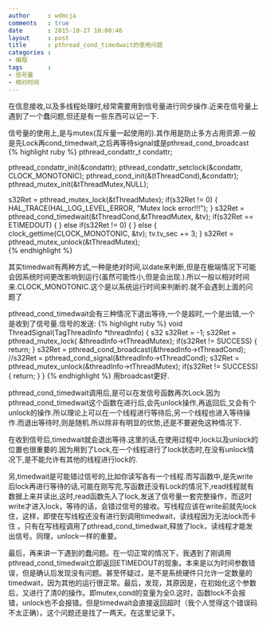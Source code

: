 ```yaml
---
author     : wdmcja
comments   : true
date       : 2015-10-27 10:00:46
layout     : post
title      : pthread_cond_timedwait的使用问题
categories :
- 编程
tags       :
- 信号量
- 相对时间
---
```

  在信息接收,以及多线程处理时,经常需要用到信号量进行同步操作.近来在信号量上遇到了一个蠢问题,但还是有一些东西可以记一下.

  信号量的使用上,是与mutex(互斥量一起使用的).其作用是防止多方占用资源.一般是先Lock再cond_timedwait,之后再等待signal或是pthread_cond_broadcast
{% highlight ruby %}
pthread_condattr_t  condattr;

pthread_condattr_init(&condattr);
pthread_condattr_setclock(&condattr, CLOCK_MONOTONIC);
pthread_cond_init(&(tThreadCond),&condattr);
pthread_mutex_init(&tThreadMutex,NULL);

s32Ret = pthread_mutex_lock(&tThreadMutex);
if(s32Ret != 0)
{
    HAL_TRACE(HAL_LOG_LEVEL_ERROR, "Mutex lock error!!!");
}
s32Ret = pthread_cond_timedwait(&tThreadCond,&tThreadMutex, &tv);
if(s32Ret == ETIMEDOUT)
{
}
else if(s32Ret != 0)
{
}
else
{
    clock_gettime(CLOCK_MONOTONIC, &tv);
    tv.tv_sec += 3;
}
s32Ret = pthread_mutex_unlock(&tThreadMutex);  
{% endhighlight %}

  其实timedwait有两种方式,一种是绝对时间,以date来判断,但是在极端情况下可能会因系统时间更改影响到运行(虽然可能性小,但是会出现.).所以一般以相对时间来.CLOCK_MONOTONIC.这个是以系统运行时间来判断的.就不会遇到上面的问题了

  pthread_cond_timedwait会有三种情况下退出等待,一个是超时,一个是出错,一个是收到了信号量.信号的发送:
{% highlight ruby %}
void ThreadSignal(TagThreadInfo *threadInfo)
{
    s32 s32Ret = -1;
    s32Ret = pthread_mutex_lock( &threadInfo->tThreadMutex); 
    if(s32Ret != SUCCESS)
    {
        return; 
    }
    s32Ret = pthread_cond_broadcast(&threadInfo->tThreadCond);
    //s32Ret = pthread_cond_signal(&threadInfo->tThreadCond);
    s32Ret = pthread_mutex_unlock(&threadInfo->tThreadMutex); 
    if(s32Ret != SUCCESS) 
    {
        return;
    }
}
{% endhighlight %}
  用broadcast更好.

  pthread_cond_timedwait调用后,是可以在发信号函数再次Lock.因为pthread_cond_timedwait这个函数在进行后,会先unlock操作,再返回后,又会有个unlock的操作.所以理论上可以在一个线程进行等待后,另一个线程也进入等待操作.而退出等待时,则是随机.所以除非有明显的优势,还是不要避免这种情况下.

  在收到信号后,timedwait就会退出等待.这里的话,在使用过程中,lock以及unlock的位置也很重要的.因为用到了Lock,在一个线程进行了lock状态时,在没有unlock情况下,是不能允许有其他的线程进行lock的.

  另,timedwait是可能错过信号的,比如你读写各有一个线程.而写函数中,是先write后lock再进行等待的话,可能在刚写完,写函数还没有Lock的情况下,read线程就有数据上来并读出,这时,read函数先入了lock,发送了信号量一套完整操作，而这时write才进入lock，等待的话，会错过信号的接收。写线程应该在write前就先lock住，这样，即使在写线程还没有进行到调用timedwait，读线程因为无法lock而卡住 。只有在写线程调用了pthread_cond_timedwait,释放了lock，读线程才能发出信号。同理，unlock一样的重要。

  最后，再来讲一下遇到的蠢问题。在一切正常的情况下，我遇到了刚调用pthread_cond_timedwait立即返回ETIMEDOUT的现象。本来是以为时间参数错误，但是确认后发现没有问题。甚至怀疑过，是不是系统硬件只允许一定数量的timedwait，因为其他的运行很正常。最后，发现，其原因是，在初始化这个参数后，又进行了清0的操作。即mutex,cond的变量为全0.这时，函数lock不会报错，unlock也不会报错。但是timedwait会直接返回超时（我个人觉得这个错误码不太正确）。这个问题还是找了一两天。在这里记录下。
